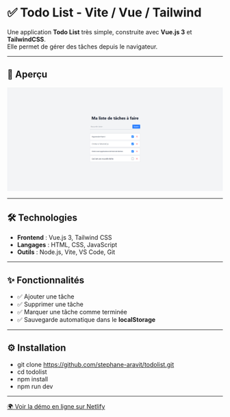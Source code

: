 # ✅ Todo List - Vite / Vue / Tailwind

Une application **Todo List** très simple, construite avec **Vue.js 3** et **TailwindCSS**.  
Elle permet de gérer des tâches depuis le navigateur.

---

## 👀 Aperçu
![screenshot](src/assets/screenshot.png)

---

## 🛠️ Technologies
- **Frontend** : Vue.js 3, Tailwind CSS  
- **Langages** : HTML, CSS, JavaScript  
- **Outils** : Node.js, Vite, VS Code, Git  

---

## ✨ Fonctionnalités
- ✅ Ajouter une tâche  
- ✅ Supprimer une tâche  
- ✅ Marquer une tâche comme terminée  
- ✅ Sauvegarde automatique dans le **localStorage**  

---

## ⚙️ Installation

- git clone https://github.com/stephane-aravit/todolist.git
- cd todolist
- npm install
- npm run dev

---

<a href="https://tubular-sherbet-7e79ad.netlify.app" target="_blank" rel="noopener noreferrer">
  🌍 Voir la démo en ligne sur Netlify
</a>